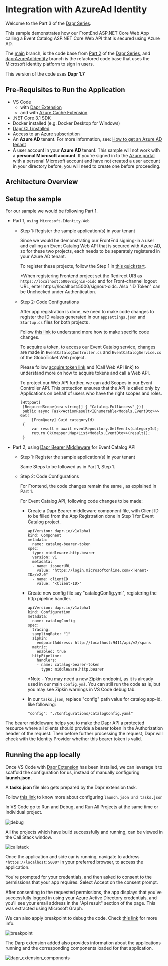 # Integration with AzureAd Identity

  Welcome to the Part 3 of the [Dapr Series](https://github.com/SiddyHub/Dapr/tree/eshop_daprized).
  
  This sample demonstrates how our FrontEnd ASP.NET Core Web App calling a Event Catalog ASP.NET Core Web API that is secured using Azure AD.

  The [main](https://github.com/SiddyHub/DaprAzureAdIdentity) branch, is the code base from [Part 2](https://github.com/SiddyHub/DaprDataManagement/tree/daprDataManagement) of the [Dapr Series](https://github.com/SiddyHub/Dapr/tree/eshop_daprized),
and [daprAzureAdIdentity](https://github.com/SiddyHub/DaprAzureAdIdentity/tree/daprAzureAdIdentity) branch is the refactored code base that uses the Microsoft identity platform to sign in users.

This version of the code uses **Dapr 1.7**

## Pre-Requisites to Run the Application

- VS Code
  - with [Dapr Extension](https://docs.dapr.io/developing-applications/ides/vscode/vscode-dapr-extension/)
  - and with [Azure Cache Extension](https://marketplace.visualstudio.com/items?itemName=ms-azurecache.vscode-azurecache)
- .NET Core 3.1 SDK
- Docker installed (e.g. Docker Desktop for Windows)
- [Dapr CLI installed](https://docs.dapr.io/getting-started/install-dapr-cli/)
- Access to an Azure subscription
- An **Azure AD** tenant. For more information, see: [How to get an Azure AD tenant](https://learn.microsoft.com/en-us/azure/active-directory/develop/test-setup-environment#get-a-test-tenant)
- A user account in your **Azure AD** tenant. This sample will not work with a **personal Microsoft account**. If you're signed in to the [Azure portal](https://portal.azure.com/) with a personal Microsoft account and have not created a user account in your directory before, you will need to create one before proceeding.

## Architecture Overview

## Setup the sample

   For our sample we would be following Part 1.

   - Part 1, `using Microsoft.Identity.Web`
     - Step 1:  Register the sample application(s) in your tenant
       
       Since we would be demonstrating our FrontEnd signing-in a user and calling an Event Catalog Web API that is secured with Azure AD, so for these two projects, each needs to be separately registered in your Azure AD tenant. 
       
       To register these projects, follow the Step 1 in [this quickstart](https://learn.microsoft.com/en-us/azure/active-directory/develop/web-app-quickstart?view=aspnetcore-6.0&pivots=devlang-aspnet-core#register-and-download-your-quickstart-application).

       *When registering Frontend project set the Redirect URI as `https://localhost:5000/signin-oidc` and for Front-channel logout URL, enter https://localhost:5000/signout-oidc. Also "ID Token" can be Unchecked under Authentication.

     - Step 2: Code Configurations
       
       After app registration is done, we need to make code changes to register the ID values generated in our `appsettings.json` and `Startup.cs` files for both projects .

       Follow [this link](https://learn.microsoft.com/en-us/azure/active-directory/develop/scenario-web-app-call-api-app-configuration?view=aspnetcore-6.0&tabs=aspnetcore#client-secrets-or-client-certificates) to understand more how to make specific code changes.

       To acquire a token, to access our Event Catalog service, changes are made in `EventCatalogController.cs` and `EventCatalogService.cs` of the GloboTicket.Web project.

       Please follow [acquire token link](https://learn.microsoft.com/en-us/azure/active-directory/develop/scenario-web-app-call-api-acquire-token?view=aspnetcore-6.0&tabs=aspnetcore) and [Call Web API link] to understand more on how to acquire tokens and call a Web API.

       To protect our Web API further, we can add Scopes in our Event Controller API. This protection ensures that the API is called only by Applications on behalf of users who have the right scopes and roles.

       ```
       [HttpGet]
        [RequiredScope(new string[] { "Catalog.FullAccess" })]
        public async Task<ActionResult<IEnumerable<Models.EventDto>>> Get(
            [FromQuery] Guid categoryId)
        {
            var result = await eventRepository.GetEvents(categoryId);
            return Ok(mapper.Map<List<Models.EventDto>>(result));
        }
       ```

   - Part 2, using [Dapr Bearer Middleware](https://docs.dapr.io/reference/components-reference/supported-middleware/middleware-bearer/) for Event Catalog API
     - Step 1: Register the sample application(s) in your tenant

       Same Steps to be followed as in Part 1, Step 1.

     - Step 2: Code Configurations

       For Frontend, the code changes remain the same , as explained in Part 1.

       For Event Catalog API, following code changes to be made:

       - Create a Dapr Bearer middleware component file, with Client ID to be filled from the App Registration done in Step 1 for Event Catalog project.

         ```
         apiVersion: dapr.io/v1alpha1
         kind: Component
         metadata:
           name: catalog-bearer-token
         spec:
           type: middleware.http.bearer
           version: v1
           metadata:
           - name: issuerURL
             value: "https://login.microsoftonline.com/<Tenant-ID>/v2.0"
           - name: clientID
             value: "<Client-ID>"
         ```

       - Create new config file say "catalogConfig.yml", registering the http pipeline handler.
         
         ```
         apiVersion: dapr.io/v1alpha1
         kind: Configuration
         metadata:
           name: catalogConfig
         spec:
           tracing:
           samplingRate: "1"
           zipkin:
             endpointAddress: http://localhost:9411/api/v2/spans
           metric:
             enabled: true
           httpPipeline:
             handlers:
             - name: catalog-bearer-token
               type: middleware.http.bearer
         ```
         *Note - You may need a new Zipkin endpoint, as it is already used in our main `config.yml`. You can still run the code as is, but you may see Zipkin warnings in VS Code debug tab.

       - In our `tasks.json`, replace "config" path value for catalog app-id, like following:

         `"config": "./Configurations/catalogConfig.yaml"`
          
   The bearer middleware helps you to make the Dapr API a protected resource where all clients should provide a bearer token in the Authorization header of the request. 
   Then before further processing the request, Dapr will check with the Identity Provider whether this bearer token is valid.

       
## Running the app locally   

   Once VS Code with [Dapr Extension](https://docs.dapr.io/developing-applications/ides/vscode/vscode-dapr-extension/) has been installed, we can leverage it to scaffold the configuration for us, instead of manually configuring **launch.json**.

   A **tasks.json** file also gets prepared by the Dapr extension task.

   Follow [this link](https://docs.dapr.io/developing-applications/ides/vscode/vscode-how-to-debug-multiple-dapr-apps/#prerequisites) to know more about configuring `launch.json and tasks.json`

   In VS Code go to Run and Debug, and Run All Projects at the same time or Individual project.

 ![debug](https://user-images.githubusercontent.com/84964657/190982955-b0a69850-4795-444a-aaf3-e2d6120dc1b2.jpg)
 
  All the projects which have build successfully and running, can be viewed in the Call Stack window.

![callstack](https://user-images.githubusercontent.com/84964657/190982330-5724fbae-2caa-49ec-a87a-db425db661c5.jpg)

   Once the application and side car is running, navigate to address `*https://localhost:5000*` in your preferred browser, to access the application.

   You're prompted for your credentials, and then asked to consent to the permissions that your app requires. Select Accept on the consent prompt.

   After consenting to the requested permissions, the app displays that you've successfully logged in using your Azure Active Directory credentials, and you'll see your email address in the "Api result" section of the page. This was extracted using Microsoft Graph.
   
   We can also apply breakpoint to debug the code. Check [this link](https://code.visualstudio.com/docs/editor/debugging#_breakpoints) for more info.

   ![breakpoint](https://user-images.githubusercontent.com/84964657/191080455-2aa1a8f9-a051-410b-9a42-617184b5ee39.jpg)

   The Darp extension added also provides information about the applications running and the corresponding components loaded for that application.

   ![dapr_extension_components](https://user-images.githubusercontent.com/84964657/190985678-5b7d24c8-095d-43e5-86fe-0002a5d985ee.png)   